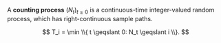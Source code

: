 A **counting process** $(N_t)_{t \geqslant 0}$ is a continuous-time integer-valued random process, which has right-continuous sample paths.

$$
T_i = \min \\{ t \geqslant 0: N_t \geqslant i \\}.
$$